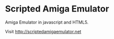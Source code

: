 Scripted Amiga Emulator
=======================

Amiga Emulator in javascript and HTML5.

Visit http://scriptedamigaemulator.net
